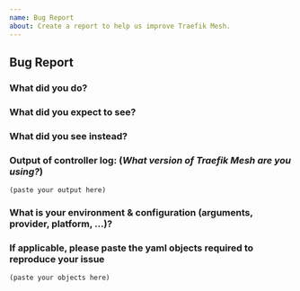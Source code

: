 ```yaml
---
name: Bug Report
about: Create a report to help us improve Traefik Mesh.
---
```


<!-- PLEASE FOLLOW THE ISSUE TEMPLATE TO HELP TRIAGE AND SUPPORT! -->

## Bug Report


### What did you do?

<!--
HOW TO WRITE A GOOD BUG REPORT?

- Respect the issue template as much as possible.
- The title should be short and descriptive.
- Explain the conditions which led you to report this issue: the context.
- The context should lead to something, an idea or a problem that you’re facing.
- Remain clear and concise.
- Format your messages to help the reader focus on what matters and understand the structure of your message, use Markdown syntax https://help.github.com/articles/github-flavored-markdown
-->

### What did you expect to see?



### What did you see instead?



### Output of controller log: (_What version of Traefik Mesh are you using?_)

<!---
`latest` is not considered as a valid version.
We need a release number!
-->

```
(paste your output here)
```

### What is your environment & configuration (arguments, provider, platform, ...)?



### If applicable, please paste the yaml objects required to reproduce your issue

```
(paste your objects here)
```
